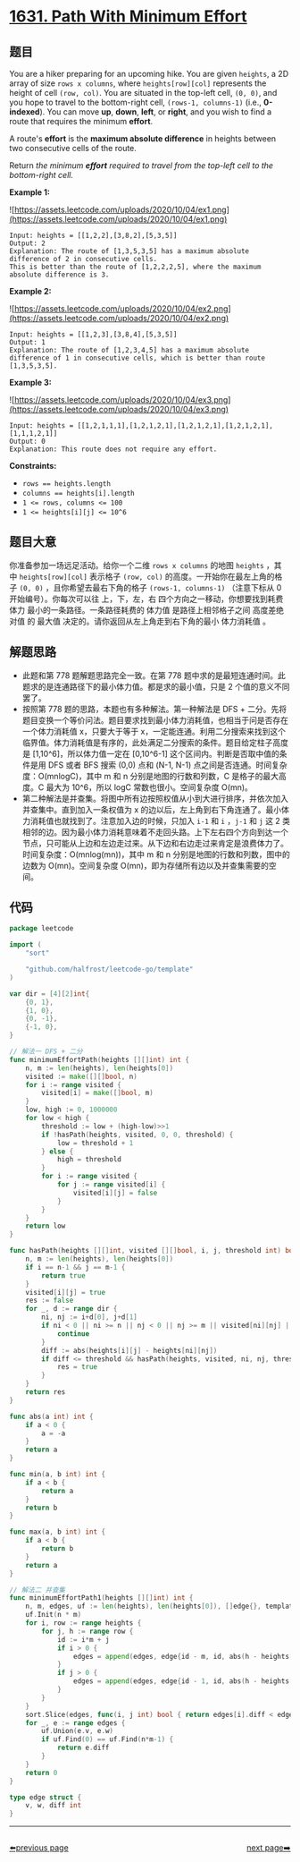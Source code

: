 # [1631. Path With Minimum Effort](https://leetcode.com/problems/path-with-minimum-effort/)

## 题目

You are a hiker preparing for an upcoming hike. You are given `heights`, a 2D array of size `rows x columns`, where `heights[row][col]` represents the height of cell `(row, col)`. You are situated in the top-left cell, `(0, 0)`, and you hope to travel to the bottom-right cell, `(rows-1, columns-1)` (i.e., **0-indexed**). You can move **up**, **down**, **left**, or **right**, and you wish to find a route that requires the minimum **effort**.

A route's **effort** is the **maximum absolute difference** in heights between two consecutive cells of the route.

Return *the minimum **effort** required to travel from the top-left cell to the bottom-right cell.*

**Example 1:**

![https://assets.leetcode.com/uploads/2020/10/04/ex1.png](https://assets.leetcode.com/uploads/2020/10/04/ex1.png)

```
Input: heights = [[1,2,2],[3,8,2],[5,3,5]]
Output: 2
Explanation: The route of [1,3,5,3,5] has a maximum absolute difference of 2 in consecutive cells.
This is better than the route of [1,2,2,2,5], where the maximum absolute difference is 3.
```

**Example 2:**

![https://assets.leetcode.com/uploads/2020/10/04/ex2.png](https://assets.leetcode.com/uploads/2020/10/04/ex2.png)

```
Input: heights = [[1,2,3],[3,8,4],[5,3,5]]
Output: 1
Explanation: The route of [1,2,3,4,5] has a maximum absolute difference of 1 in consecutive cells, which is better than route [1,3,5,3,5].
```

**Example 3:**

![https://assets.leetcode.com/uploads/2020/10/04/ex3.png](https://assets.leetcode.com/uploads/2020/10/04/ex3.png)

```
Input: heights = [[1,2,1,1,1],[1,2,1,2,1],[1,2,1,2,1],[1,2,1,2,1],[1,1,1,2,1]]
Output: 0
Explanation: This route does not require any effort.
```

**Constraints:**

- `rows == heights.length`
- `columns == heights[i].length`
- `1 <= rows, columns <= 100`
- `1 <= heights[i][j] <= 10^6`

## 题目大意

你准备参加一场远足活动。给你一个二维 `rows x columns` 的地图 `heights` ，其中 `heights[row][col]` 表示格子 `(row, col)` 的高度。一开始你在最左上角的格子 `(0, 0)` ，且你希望去最右下角的格子 `(rows-1, columns-1)` （注意下标从 0 开始编号）。你每次可以往 上，下，左，右 四个方向之一移动，你想要找到耗费 体力 最小的一条路径。一条路径耗费的 体力值 是路径上相邻格子之间 高度差绝对值 的 最大值 决定的。请你返回从左上角走到右下角的最小 体力消耗值 。

## 解题思路

- 此题和第 778 题解题思路完全一致。在第 778 题中求的是最短连通时间。此题求的是连通路径下的最小体力值。都是求的最小值，只是 2 个值的意义不同罢了。
- 按照第 778 题的思路，本题也有多种解法。第一种解法是 DFS + 二分。先将题目变换一个等价问法。题目要求找到最小体力消耗值，也相当于问是否存在一个体力消耗值 x，只要大于等于 x，一定能连通。利用二分搜索来找到这个临界值。体力消耗值是有序的，此处满足二分搜索的条件。题目给定柱子高度是 [1,10^6]，所以体力值一定在 [0,10^6-1] 这个区间内。判断是否取中值的条件是用 DFS 或者 BFS 搜索 (0,0) 点和 (N-1, N-1) 点之间是否连通。时间复杂度：O(mnlogC)，其中 m 和 n 分别是地图的行数和列数，C 是格子的最大高度。C 最大为 10^6，所以 logC 常数也很小。空间复杂度 O(mn)。
- 第二种解法是并查集。将图中所有边按照权值从小到大进行排序，并依次加入并查集中。直到加入一条权值为 x 的边以后，左上角到右下角连通了。最小体力消耗值也就找到了。注意加入边的时候，只加入 `i-1` 和 `i` ，`j-1` 和 `j` 这 2 类相邻的边。因为最小体力消耗意味着不走回头路。上下左右四个方向到达一个节点，只可能从上边和左边走过来。从下边和右边走过来肯定是浪费体力了。时间复杂度：O(mnlog(mn))，其中 m 和 n 分别是地图的行数和列数，图中的边数为 O(mn)。空间复杂度 O(mn)，即为存储所有边以及并查集需要的空间。

## 代码

```go
package leetcode

import (
	"sort"

	"github.com/halfrost/leetcode-go/template"
)

var dir = [4][2]int{
	{0, 1},
	{1, 0},
	{0, -1},
	{-1, 0},
}

// 解法一 DFS + 二分
func minimumEffortPath(heights [][]int) int {
	n, m := len(heights), len(heights[0])
	visited := make([][]bool, n)
	for i := range visited {
		visited[i] = make([]bool, m)
	}
	low, high := 0, 1000000
	for low < high {
		threshold := low + (high-low)>>1
		if !hasPath(heights, visited, 0, 0, threshold) {
			low = threshold + 1
		} else {
			high = threshold
		}
		for i := range visited {
			for j := range visited[i] {
				visited[i][j] = false
			}
		}
	}
	return low
}

func hasPath(heights [][]int, visited [][]bool, i, j, threshold int) bool {
	n, m := len(heights), len(heights[0])
	if i == n-1 && j == m-1 {
		return true
	}
	visited[i][j] = true
	res := false
	for _, d := range dir {
		ni, nj := i+d[0], j+d[1]
		if ni < 0 || ni >= n || nj < 0 || nj >= m || visited[ni][nj] || res {
			continue
		}
		diff := abs(heights[i][j] - heights[ni][nj])
		if diff <= threshold && hasPath(heights, visited, ni, nj, threshold) {
			res = true
		}
	}
	return res
}

func abs(a int) int {
	if a < 0 {
		a = -a
	}
	return a
}

func min(a, b int) int {
	if a < b {
		return a
	}
	return b
}

func max(a, b int) int {
	if a < b {
		return b
	}
	return a
}

// 解法二 并查集
func minimumEffortPath1(heights [][]int) int {
	n, m, edges, uf := len(heights), len(heights[0]), []edge{}, template.UnionFind{}
	uf.Init(n * m)
	for i, row := range heights {
		for j, h := range row {
			id := i*m + j
			if i > 0 {
				edges = append(edges, edge{id - m, id, abs(h - heights[i-1][j])})
			}
			if j > 0 {
				edges = append(edges, edge{id - 1, id, abs(h - heights[i][j-1])})
			}
		}
	}
	sort.Slice(edges, func(i, j int) bool { return edges[i].diff < edges[j].diff })
	for _, e := range edges {
		uf.Union(e.v, e.w)
		if uf.Find(0) == uf.Find(n*m-1) {
			return e.diff
		}
	}
	return 0
}

type edge struct {
	v, w, diff int
}
```



----------------------------------------------
<div style="display: flex;justify-content: space-between;align-items: center;">
<p><a href="https://books.halfrost.com/leetcode/ChapterFour/1600~1699/1629.Slowest-Key/">⬅️previous page</a></p>
<p><a href="https://books.halfrost.com/leetcode/ChapterFour/1600~1699/1636.Sort-Array-by-Increasing-Frequency/">next page➡️</a></p>
</div>
